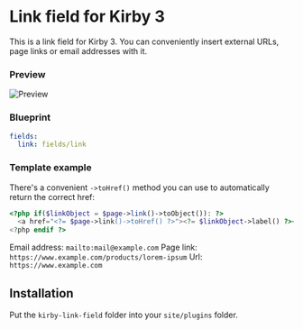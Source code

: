 # Link field for Kirby 3

This is a link field for Kirby 3. You can conveniently insert external URLs, page links or email addresses with it.

### Preview

![Preview](https://user-images.githubusercontent.com/7975568/201041984-6d8ce3a4-9d86-4340-96d4-637aec99f816.gif)

### Blueprint
```yaml
fields:
  link: fields/link
```

### Template example

There's a convenient `->toHref()` method you can use to automatically return the correct href:

```php
<?php if($linkObject = $page->link()->toObject()): ?>
  <a href="<?= $page->link()->toHref() ?>"><?= $linkObject->label() ?></a>
<?php endif ?>
```

Email address: `mailto:mail@example.com`
Page link: `https://www.example.com/products/lorem-ipsum`
Url: `https://www.example.com`

## Installation

Put the `kirby-link-field` folder into your `site/plugins` folder.
